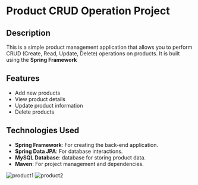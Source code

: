 # Product CRUD Operation Project

## Description

This is a simple product management application that allows you to perform CRUD (Create, Read, Update, Delete) operations on products. It is built using the **Spring Framework**

## Features

-   Add new products
-   View product details
-   Update product information
-   Delete products

## Technologies Used

-   **Spring Framework**: For creating the back-end application.
-   **Spring Data JPA**: For database interactions.
-   **MySQL Database**:  database for storing product data.
-   **Maven**: For project management and dependencies.

![product1](https://github.com/user-attachments/assets/221463f6-e08a-47c8-9a2b-dd54b7bbbe47)
![product2](https://github.com/user-attachments/assets/bfa3253c-3859-452a-a8b6-200e68c8ad1c)
